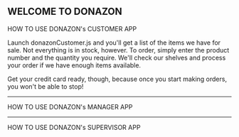 WELCOME TO DONAZON
--------------------------------------------------
HOW TO USE DONAZON's CUSTOMER APP

Launch donazonCustomer.js and you'll get a list of the items we have for sale. Not everything is in stock, however. To order, simply enter the product number and the quantity you require. We'll check our shelves and process your order if we have enough items available. 

Get your credit card ready, though, because once you start making orders, you won't be able to stop!


--------------------------------------------------
HOW TO USE DONAZON's MANAGER APP


--------------------------------------------------
HOW TO USE DONAZON's SUPERVISOR APP